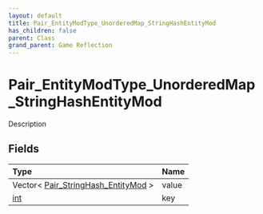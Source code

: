 ```yaml
---
layout: default
title: Pair_EntityModType_UnorderedMap_StringHashEntityMod
has_children: false
parent: Class
grand_parent: Game Reflection
---
```

# Pair_EntityModType_UnorderedMap_StringHashEntityMod
Description 

## Fields

| Type | Name |
|:-------------|:--------------|
| Vector< [Pair_StringHash_EntityMod](/docs/game-reflection/classes/pair__string_hash__entity_mod) > | value |
| [int](/docs/game-reflection/enums/int) | key |

